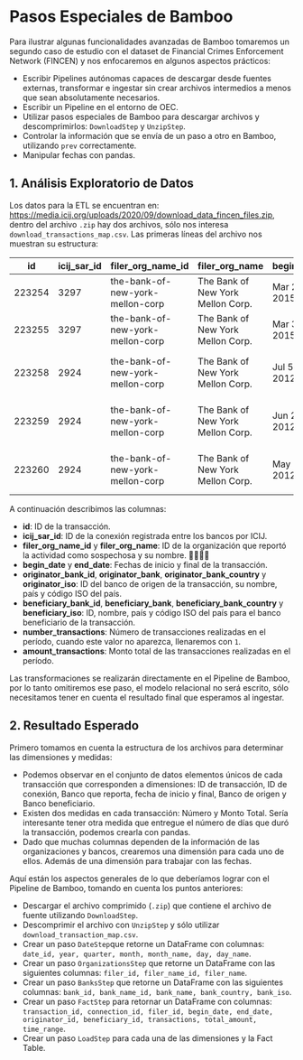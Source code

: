 # Pasos Especiales de Bamboo

Para ilustrar algunas funcionalidades avanzadas de Bamboo tomaremos un segundo caso de estudio con el dataset de Financial Crimes Enforcement Network (FINCEN) y nos enfocaremos en algunos aspectos prácticos:

* Escribir Pipelines autónomas capaces de descargar desde fuentes externas, transformar e ingestar sin crear archivos intermedios a menos que sean absolutamente necesarios.
* Escribir un Pipeline en el entorno de OEC.
* Utilizar pasos especiales de Bamboo para descargar archivos y descomprimirlos: `DownloadStep` y `UnzipStep`.
* Controlar la información que se envía de un paso a otro en Bamboo, utilizando `prev` correctamente.
* Manipular fechas con pandas.


## 1. Análisis Exploratorio de Datos

Los datos para la ETL se encuentran en: https://media.icij.org/uploads/2020/09/download_data_fincen_files.zip, dentro del archivo `.zip` hay dos archivos, sólo nos interesa `download_transactions_map.csv`. Las primeras líneas del archivo nos muestran su estructura:

|id    |icij_sar_id|filer_org_name_id               |filer_org_name                   |begin_date  |end_date    |originator_bank_id     |originator_bank        |originator_bank_country|originator_iso|beneficiary_bank_id                               |beneficiary_bank             |beneficiary_bank_country|beneficiary_iso|number_transactions|amount_transactions|
|------|-----------|--------------------------------|---------------------------------|------------|------------|-----------------------|-----------------------|-----------------------|--------------|--------------------------------------------------|-----------------------------|------------------------|---------------|-------------------|-------------------|
|223254|3297       |the-bank-of-new-york-mellon-corp|The Bank of New York Mellon Corp.|Mar 25, 2015|Sep 25, 2015|cimb-bank-berhad       |CIMB Bank Berhad       |Singapore              |SGP           |barclays-bank-plc-london-england-gbr              |Barclays Bank Plc            |United Kingdom          |GBR            |68                 |5.689852347E7      |
|223255|3297       |the-bank-of-new-york-mellon-corp|The Bank of New York Mellon Corp.|Mar 30, 2015|Sep 25, 2015|cimb-bank-berhad       |CIMB Bank Berhad       |Singapore              |SGP           |barclays-bank-plc-london-england-gbr              |Barclays Bank Plc            |United Kingdom          |GBR            |118                |1.1623836125E8     |
|223258|2924       |the-bank-of-new-york-mellon-corp|The Bank of New York Mellon Corp.|Jul 5, 2012 |Jul 5, 2012 |barclays-bank-plc-ho-uk|Barclays Bank Plc Ho UK|United Kingdom         |GBR           |skandinaviska-enskilda-banken-stockholm-sweden-swe|Skandinaviska Enskilda Banken|Sweden                  |SWE            |                   |5000               |
|223259|2924       |the-bank-of-new-york-mellon-corp|The Bank of New York Mellon Corp.|Jun 20, 2012|Jun 20, 2012|barclays-bank-plc-ho-uk|Barclays Bank Plc Ho UK|United Kingdom         |GBR           |skandinaviska-enskilda-banken-stockholm-sweden-swe|Skandinaviska Enskilda Banken|Sweden                  |SWE            |                   |9990               |
|223260|2924       |the-bank-of-new-york-mellon-corp|The Bank of New York Mellon Corp.|May 31, 2012|May 31, 2012|barclays-bank-plc-ho-uk|Barclays Bank Plc Ho UK|United Kingdom         |GBR           |skandinaviska-enskilda-banken-stockholm-sweden-swe|Skandinaviska Enskilda Banken|Sweden                  |SWE            |                   |12000              |

A continuación describimos las columnas:

* **id**: ID de la transacción.
* **icij_sar_id**: ID de la conexión registrada entre los bancos por ICIJ.
* **filer_org_name_id** y **filer_org_name**: ID de la organización que reportó la actividad como sospechosa y su nombre. 👨🏻‍🚀🔪
* **begin_date** y **end_date**: Fechas de inicio y final de la transacción.
* **originator_bank_id**, **originator_bank**, **originator_bank_country** y **originator_iso**: ID del banco de origen de la transacción, su nombre, país y código ISO del país. 
* **beneficiary_bank_id**, **beneficiary_bank**, **beneficiary_bank_country** y **beneficiary_iso**: ID, nombre, país y código ISO del país para el banco beneficiario de la transacción. 
* **number_transactions**: Número de transacciones realizadas en el período, cuando este valor no aparezca, llenaremos con `1`.
* **amount_transactions**: Monto total de las transacciones realizadas en el período.

Las transformaciones se realizarán directamente en el Pipeline de Bamboo, por lo tanto omitiremos ese paso, el modelo relacional no será escrito, sólo necesitamos tener en cuenta el resultado final que esperamos al ingestar.


## 2. Resultado Esperado

Primero tomamos en cuenta la estructura de los archivos para determinar las dimensiones y medidas:

* Podemos observar en el conjunto de datos elementos únicos de cada transacción que corresponden a dimensiones: ID de transacción, ID de conexión, Banco que reporta, fecha de inicio y final, Banco de origen y Banco beneficiario.
* Existen dos medidas en cada transacción: Número y Monto Total. Sería interesante tener otra medida que entregue el número de días que duró la transacción, podemos crearla con pandas.
* Dado que muchas columnas dependen de la información de las organizaciones y bancos, crearemos una dimensión para cada uno de ellos. Además de una dimensión para trabajar con las fechas.

Aquí están los aspectos generales de lo que deberíamos lograr con el Pipeline de Bamboo, tomando en cuenta los puntos anteriores:

* Descargar el archivo comprimido (`.zip`) que contiene el archivo de fuente utilizando `DownloadStep`.
* Descomprimir el archivo con `UnzipStep` y sólo utilizar `download_transaction_map.csv`.
* Crear un paso `DateStep`que retorne un DataFrame con columnas: `date_id, year, quarter, month, month_name, day, day_name`. 
* Crear un paso `OrganizationsStep` que retorne un DataFrame con las siguientes columnas: `filer_id, filer_name_id, filer_name`.
* Crear un paso `BanksStep` que retorne un DataFrame con las siguientes columnas: `bank_id, bank_name_id, bank_name, bank_country, bank_iso`.
* Crear un paso `FactStep` para retornar un DataFrame con columnas: `transaction_id, connection_id, filer_id, begin_date, end_date, originator_id, beneficiary_id, transactions, total_amount, time_range`.
* Crear un paso `LoadStep` para cada una de las dimensiones y la Fact Table.

